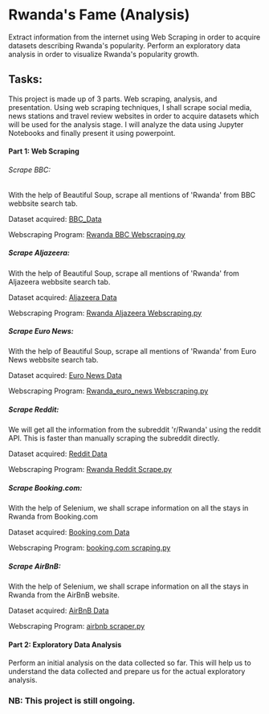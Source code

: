 # Rwanda's Fame (Analysis)
Extract information from the internet using Web Scraping in order to acquire datasets describing Rwanda's popularity. Perform an exploratory data analysis in order to visualize Rwanda's popularity growth. 

## Tasks:
This project is made up of 3 parts. Web scraping, analysis, and presentation. Using web scraping techniques, I shall scrape social media, news stations and travel review websites in order to acquire datasets which will be used for the analysis stage. I will analyze the data using Jupyter Notebooks and finally present it using powerpoint.
#### Part 1: Web Scraping
###### Scrape BBC:

With the help of Beautiful Soup, scrape all mentions of 'Rwanda' from BBC webbsite search tab.

Dataset acquired: [BBC_Data](https://github.com/Molo-M/Rwanda-s-Fame-Analysis-/blob/main/Datasets/Rwanda_BBC_Data.csv)

Webscraping Program: [Rwanda BBC Webscraping.py](https://github.com/Molo-M/Rwanda-s-Fame-Analysis-/blob/main/Webscraping%20Programs/Rwanda%20BBC%20Webscraping.py)

##### Scrape Aljazeera:

With the help of Beautiful Soup, scrape all mentions of 'Rwanda' from Aljazeera webbsite search tab.

Dataset acquired: [Aljazeera Data](https://github.com/Molo-M/Rwanda-s-Fame-Analysis-/blob/main/Datasets/Rwanda_Aljazeera_Data.csv)

Webscraping Program: [Rwanda Aljazeera Webscraping.py](https://github.com/Molo-M/Rwanda-s-Fame-Analysis-/blob/main/Webscraping%20Programs/Rwanda%20Aljazeera%20Webscraping.py)

##### Scrape Euro News:

With the help of Beautiful Soup, scrape all mentions of 'Rwanda' from Euro News webbsite search tab.

Dataset acquired: [Euro News Data](https://github.com/Molo-M/Rwanda-s-Fame-Analysis-/blob/main/Datasets/Rwanda_Euro_News.csv)

Webscraping Program: [Rwanda_euro_news Webscraping.py](https://github.com/Molo-M/Rwanda-s-Fame-Analysis-/blob/main/Webscraping%20Programs/Rwanda_euro_news%20Webscraping.py)

##### Scrape Reddit:

We will get all the information from the subreddit 'r/Rwanda' using the reddit API. This is faster than manually scraping the subreddit directly.

Dataset acquired: [Reddit Data](https://github.com/Molo-M/Rwanda-s-Fame-Analysis-/blob/main/Datasets/Rwanda_Reddit_Data.csv)

Webscraping Program: [Rwanda Reddit Scrape.py](https://github.com/Molo-M/Rwanda-s-Fame-Analysis-/blob/main/Webscraping%20Programs/Rwanda%20Reddit%20Scrape.py)

##### Scrape Booking.com:

With the help of Selenium, we shall scrape information on all the stays in Rwanda from Booking.com

Dataset acquired: [Booking.com Data](https://github.com/Molo-M/Rwanda-s-Fame-Analysis-/blob/main/Datasets/Rwanda%20booking.com.csv)

Webscraping Program: [booking.com scraping.py](https://github.com/Molo-M/Rwanda-s-Fame-Analysis-/blob/main/Webscraping%20Programs/booking.com%20scraping.py)

##### Scrape AirBnB:

With the help of Selenium, we shall scrape information on all the stays in Rwanda from the AirBnB website.

Dataset acquired: [AirBnB Data](https://github.com/Molo-M/Rwanda-s-Fame-Analysis-/blob/main/Datasets/Rwanda%20airbnb.csv)

Webscraping Program: [airbnb scraper.py](https://github.com/Molo-M/Rwanda-s-Fame-Analysis-/blob/main/Webscraping%20Programs/airbnb%20scraper.py)

#### Part 2: Exploratory Data Analysis
Perform an initial analysis on the data collected so far. This will help us to understand the data collected and prepare us for the actual exploratory analysis.

### NB: This project is still ongoing.
